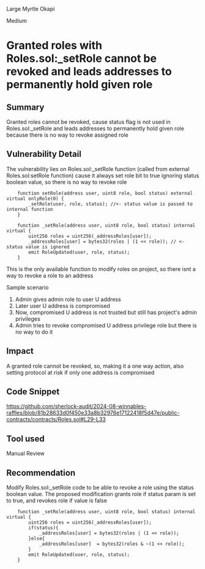 Large Myrtle Okapi

Medium

# Granted roles with Roles.sol:_setRole cannot be revoked and leads addresses to permanently hold given role

## Summary
Granted roles cannot be revoked, cause status flag is not used in Roles.sol:_setRole and leads addresses to permanently hold given role because there is no way to revoke assigned role

## Vulnerability Detail
The vulnerability lies on Roles.sol:_setRole function (called from external Roles.sol:setRole function) cause it always set role bit to true ignoring status boolean value, so there is no way to revoke role
```solidity
    function setRole(address user, uint8 role, bool status) external virtual onlyRole(0) {
        _setRole(user, role, status); //<- status value is passed to internal function
    }

    function _setRole(address user, uint8 role, bool status) internal virtual {
        uint256 roles = uint256(_addressRoles[user]);
        _addressRoles[user] = bytes32(roles | (1 << role)); // <- status value is ignored
        emit RoleUpdated(user, role, status);
    }
```
This is the only available function to modify roles on project, so there isnt a way to revoke a role to an address

Sample scenario
1. Admin gives admin role to user U address
2. Later user U address is compromised
3. Now, compromised U address is not trusted but still has project's admin privileges
4. Admin tries to revoke compromised U address privilege role but there is no way to do it

## Impact
A granted role cannot be revoked, so, making it a one way action, also setting protocol at risk if only one address is compromised  

## Code Snippet
https://github.com/sherlock-audit/2024-08-winnables-raffles/blob/81b28633d0f450e33a8b32976e17122418f5d47e/public-contracts/contracts/Roles.sol#L29-L33

## Tool used

Manual Review

## Recommendation
Modify Roles.sol:_setRole code to be able to revoke a role using the status boolean value.
The proposed modification grants role if status param is set to true, and revokes role if value is false
```solidity
    function _setRole(address user, uint8 role, bool status) internal virtual {
        uint256 roles = uint256(_addressRoles[user]);
        if(status){
            _addressRoles[user] = bytes32(roles | (1 << role));
        }else{
            _addressRoles[user]  = bytes32(roles & ~(1 << role));
        }
        emit RoleUpdated(user, role, status);
    }
```